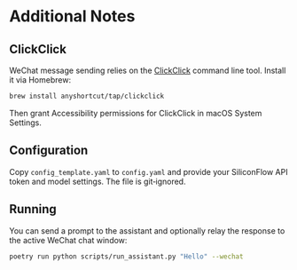 
# Additional Notes

## ClickClick

WeChat message sending relies on the [ClickClick](https://github.com/anyshortcut/ClickClick) command line tool. Install it via Homebrew:

```bash
brew install anyshortcut/tap/clickclick
```

Then grant Accessibility permissions for ClickClick in macOS System Settings.

## Configuration

Copy `config_template.yaml` to `config.yaml` and provide your SiliconFlow API token and model settings. The file is git‑ignored.

## Running

You can send a prompt to the assistant and optionally relay the response to the active WeChat chat window:

```bash
poetry run python scripts/run_assistant.py "Hello" --wechat
```

